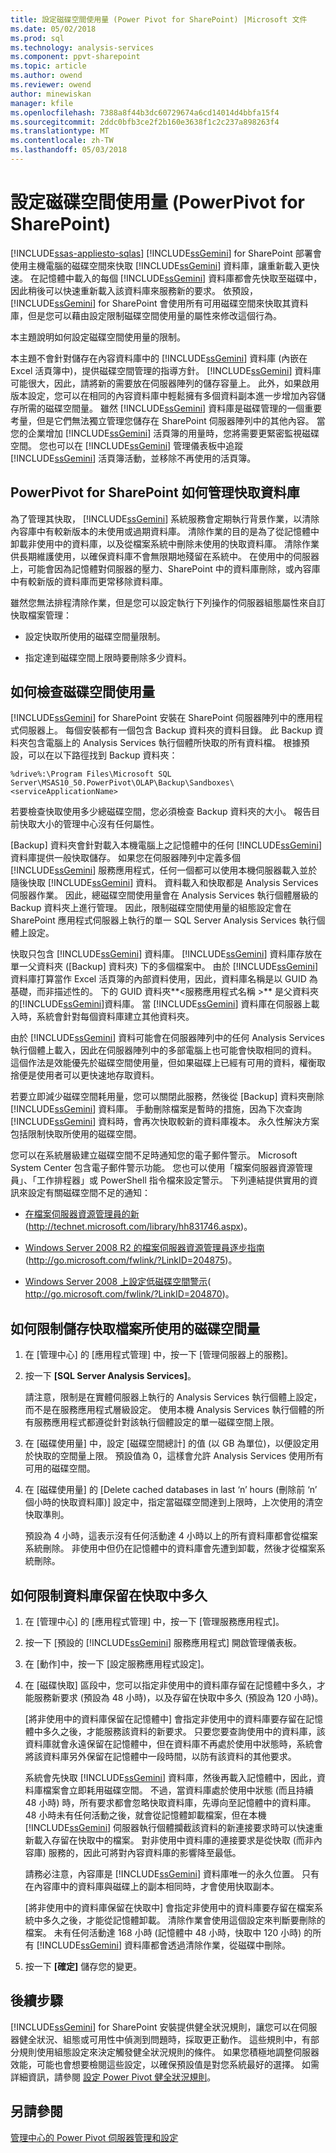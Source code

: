 ```yaml
---
title: 設定磁碟空間使用量 (Power Pivot for SharePoint) |Microsoft 文件
ms.date: 05/02/2018
ms.prod: sql
ms.technology: analysis-services
ms.component: ppvt-sharepoint
ms.topic: article
ms.author: owend
ms.reviewer: owend
author: minewiskan
manager: kfile
ms.openlocfilehash: 7388a8f44b3dc60729674a6cd14014d4bbfa15f4
ms.sourcegitcommit: 2ddc0bfb3ce2f2b160e3638f1c2c237a898263f4
ms.translationtype: MT
ms.contentlocale: zh-TW
ms.lasthandoff: 05/03/2018
---
```

# <a name="configure-disk-space-usage-power-pivot-for-sharepoint"></a>設定磁碟空間使用量 (PowerPivot for SharePoint)
[!INCLUDE[ssas-appliesto-sqlas](../../includes/ssas-appliesto-sqlas.md)]
  [!INCLUDE[ssGemini](../../includes/ssgemini-md.md)] for SharePoint 部署會使用主機電腦的磁碟空間來快取 [!INCLUDE[ssGemini](../../includes/ssgemini-md.md)] 資料庫，讓重新載入更快速。 在記憶體中載入的每個 [!INCLUDE[ssGemini](../../includes/ssgemini-md.md)] 資料庫都會先快取至磁碟中，因此稍後可以快速重新載入該資料庫來服務新的要求。 依預設， [!INCLUDE[ssGemini](../../includes/ssgemini-md.md)] for SharePoint 會使用所有可用磁碟空間來快取其資料庫，但是您可以藉由設定限制磁碟空間使用量的屬性來修改這個行為。  
  
 本主題說明如何設定磁碟空間使用量的限制。  
  
 本主題不會針對儲存在內容資料庫中的 [!INCLUDE[ssGemini](../../includes/ssgemini-md.md)] 資料庫 (內嵌在 Excel 活頁簿中)，提供磁碟空間管理的指導方針。 [!INCLUDE[ssGemini](../../includes/ssgemini-md.md)] 資料庫可能很大，因此，請將新的需要放在伺服器陣列的儲存容量上。 此外，如果啟用版本設定，您可以在相同的內容資料庫中輕鬆擁有多個資料副本進一步增加內容儲存所需的磁碟空間量。 雖然 [!INCLUDE[ssGemini](../../includes/ssgemini-md.md)] 資料庫是磁碟管理的一個重要考量，但是它們無法獨立管理您儲存在 SharePoint 伺服器陣列中的其他內容。 當您的企業增加 [!INCLUDE[ssGemini](../../includes/ssgemini-md.md)] 活頁簿的用量時，您將需要更緊密監視磁碟空間。 您也可以在 [!INCLUDE[ssGemini](../../includes/ssgemini-md.md)] 管理儀表板中追蹤 [!INCLUDE[ssGemini](../../includes/ssgemini-md.md)] 活頁簿活動，並移除不再使用的活頁簿。  
  
## <a name="how-power-pivot-for-sharepoint-manages-cached-databases"></a>PowerPivot for SharePoint 如何管理快取資料庫  
 為了管理其快取， [!INCLUDE[ssGemini](../../includes/ssgemini-md.md)] 系統服務會定期執行背景作業，以清除內容庫中有較新版本的未使用或過期資料庫。 清除作業的目的是為了從記憶體中卸載非使用中的資料庫，以及從檔案系統中刪除未使用的快取資料庫。 清除作業供長期維護使用，以確保資料庫不會無限期地殘留在系統中。 在使用中的伺服器上，可能會因為記憶體對伺服器的壓力、SharePoint 中的資料庫刪除，或內容庫中有較新版的資料庫而更常移除資料庫。  
  
 雖然您無法排程清除作業，但是您可以設定執行下列操作的伺服器組態屬性來自訂快取檔案管理：  
  
-   設定快取所使用的磁碟空間量限制。  
  
-   指定達到磁碟空間上限時要刪除多少資料。  
  
## <a name="how-to-check-disk-space-usage"></a>如何檢查磁碟空間使用量  
 [!INCLUDE[ssGemini](../../includes/ssgemini-md.md)] for SharePoint 安裝在 SharePoint 伺服器陣列中的應用程式伺服器上。 每個安裝都有一個包含 Backup 資料夾的資料目錄。 此 Backup 資料夾包含電腦上的 Analysis Services 執行個體所快取的所有資料檔。 根據預設，可以在以下路徑找到 Backup 資料夾：  
  
 `%drive%:\Program Files\Microsoft SQL Server\MSAS10_50.PowerPivot\OLAP\Backup\Sandboxes\<serviceApplicationName>`  
  
 若要檢查快取使用多少總磁碟空間，您必須檢查 Backup 資料夾的大小。 報告目前快取大小的管理中心沒有任何屬性。  
  
 [Backup] 資料夾會針對載入本機電腦上之記憶體中的任何 [!INCLUDE[ssGemini](../../includes/ssgemini-md.md)] 資料庫提供一般快取儲存。 如果您在伺服器陣列中定義多個 [!INCLUDE[ssGemini](../../includes/ssgemini-md.md)] 服務應用程式，任何一個都可以使用本機伺服器載入並於隨後快取 [!INCLUDE[ssGemini](../../includes/ssgemini-md.md)] 資料。 資料載入和快取都是 Analysis Services 伺服器作業。 因此，總磁碟空間使用量會在 Analysis Services 執行個體層級的 Backup 資料夾上進行管理。 因此，限制磁碟空間使用量的組態設定會在 SharePoint 應用程式伺服器上執行的單一 SQL Server Analysis Services 執行個體上設定。  
  
 快取只包含 [!INCLUDE[ssGemini](../../includes/ssgemini-md.md)] 資料庫。 [!INCLUDE[ssGemini](../../includes/ssgemini-md.md)] 資料庫存放在單一父資料夾 ([Backup] 資料夾) 下的多個檔案中。 由於 [!INCLUDE[ssGemini](../../includes/ssgemini-md.md)] 資料庫打算當作 Excel 活頁簿的內部資料使用，因此，資料庫名稱是以 GUID 為基礎，而非描述性的。 下的 GUID 資料夾**\<服務應用程式名稱 >** 是父資料夾的[!INCLUDE[ssGemini](../../includes/ssgemini-md.md)]資料庫。 當 [!INCLUDE[ssGemini](../../includes/ssgemini-md.md)] 資料庫在伺服器上載入時，系統會針對每個資料庫建立其他資料夾。  
  
 由於 [!INCLUDE[ssGemini](../../includes/ssgemini-md.md)] 資料可能會在伺服器陣列中的任何 Analysis Services 執行個體上載入，因此在伺服器陣列中的多部電腦上也可能會快取相同的資料。 這個作法是效能優先於磁碟空間使用量，但如果磁碟上已經有可用的資料，權衡取捨便是使用者可以更快速地存取資料。  
  
 若要立即減少磁碟空間耗用量，您可以關閉此服務，然後從 [Backup] 資料夾刪除 [!INCLUDE[ssGemini](../../includes/ssgemini-md.md)] 資料庫。 手動刪除檔案是暫時的措施，因為下次查詢 [!INCLUDE[ssGemini](../../includes/ssgemini-md.md)] 資料時，會再次快取較新的資料庫複本。 永久性解決方案包括限制快取所使用的磁碟空間。  
  
 您可以在系統層級建立磁碟空間不足時通知您的電子郵件警示。 Microsoft System Center 包含電子郵件警示功能。 您也可以使用「檔案伺服器資源管理員」、「工作排程器」或 PowerShell 指令檔來設定警示。 下列連結提供實用的資訊來設定有關磁碟空間不足的通知：  
  
-   [在檔案伺服器資源管理員的新](http://technet.microsoft.com/library/hh831746.aspx)(http://technet.microsoft.com/library/hh831746.aspx)。  
  
-   [Windows Server 2008 R2 的檔案伺服器資源管理員逐步指南](http://go.microsoft.com/fwlink/?LinkID=204875)(http://go.microsoft.com/fwlink/?LinkID=204875)。  
  
-   [Windows Server 2008 上設定低磁碟空間警示](http://go.microsoft.com/fwlink/?LinkID=204870)( http://go.microsoft.com/fwlink/?LinkID=204870)。  
  
## <a name="how-to-limit-the-amount-of-disk-space-used-for-storing-cached-files"></a>如何限制儲存快取檔案所使用的磁碟空間量  
  
1.  在 [管理中心] 的 [應用程式管理] 中，按一下 [管理伺服器上的服務]。  
  
2.  按一下 **[SQL Server Analysis Services]**。  
  
     請注意，限制是在實體伺服器上執行的 Analysis Services 執行個體上設定，而不是在服務應用程式層級設定。 使用本機 Analysis Services 執行個體的所有服務應用程式都遵從針對該執行個體設定的單一磁碟空間上限。  
  
3.  在 [磁碟使用量] 中，設定 [磁碟空間總計] 的值 (以 GB 為單位)，以便設定用於快取的空間量上限。 預設值為 0，這樣會允許 Analysis Services 使用所有可用的磁碟空間。  
  
4.  在 [磁碟使用量] 的 [Delete cached databases in last ‘n’ hours (刪除前 ‘n’ 個小時的快取資料庫)] 設定中，指定當磁碟空間達到上限時，上次使用的清空快取準則。  
  
     預設為 4 小時，這表示沒有任何活動達 4 小時以上的所有資料庫都會從檔案系統刪除。 非使用中但仍在記憶體中的資料庫會先遭到卸載，然後才從檔案系統刪除。  
  
## <a name="how-to-limit-how-long-a-database-is-kept-in-the-cache"></a>如何限制資料庫保留在快取中多久  
  
1.  在 [管理中心] 的 [應用程式管理] 中，按一下 [管理服務應用程式]。  
  
2.  按一下 [預設的 [!INCLUDE[ssGemini](../../includes/ssgemini-md.md)] 服務應用程式] 開啟管理儀表板。  
  
3.  在 [動作]中，按一下 [設定服務應用程式設定]。  
  
4.  在 [磁碟快取] 區段中，您可以指定非使用中的資料庫存留在記憶體中多久，才能服務新要求 (預設為 48 小時)，以及存留在快取中多久 (預設為 120 小時)。  
  
     [將非使用中的資料庫保留在記憶體中] 會指定非使用中的資料庫要存留在記憶體中多久之後，才能服務該資料的新要求。 只要您要查詢使用中的資料庫，該資料庫就會永遠保留在記憶體中，但在資料庫不再處於使用中狀態時，系統會將該資料庫另外保留在記憶體中一段時間，以防有該資料的其他要求。  
  
     系統會先快取 [!INCLUDE[ssGemini](../../includes/ssgemini-md.md)] 資料庫，然後再載入記憶體中，因此，資料庫檔案會立即耗用磁碟空間。 不過，當資料庫處於使用中狀態 (而且持續 48 小時) 時，所有要求都會忽略快取資料庫，先導向至記憶體中的資料庫。 48 小時未有任何活動之後，就會從記憶體卸載檔案，但在本機 [!INCLUDE[ssGemini](../../includes/ssgemini-md.md)] 伺服器執行個體攔截該資料的新連接要求時可以快速重新載入存留在快取中的檔案。 對非使用中資料庫的連接要求是從快取 (而非內容庫) 服務的，因此可將對內容資料庫的影響降至最低。  
  
     請務必注意，內容庫是 [!INCLUDE[ssGemini](../../includes/ssgemini-md.md)] 資料庫唯一的永久位置。 只有在內容庫中的資料庫與磁碟上的副本相同時，才會使用快取副本。  
  
     [將非使用中的資料庫保留在快取中] 會指定非使用中的資料庫要存留在檔案系統中多久之後，才能從記憶體卸載。 清除作業會使用這個設定來判斷要刪除的檔案。 未有任何活動達 168 小時 (記憶體中 48 小時，快取中 120 小時) 的所有 [!INCLUDE[ssGemini](../../includes/ssgemini-md.md)] 資料庫都會透過清除作業，從磁碟中刪除。  
  
5.  按一下 **[確定]** 儲存您的變更。  
  
## <a name="next-steps"></a>後續步驟  
 [!INCLUDE[ssGemini](../../includes/ssgemini-md.md)] for SharePoint 安裝提供健全狀況規則，讓您可以在伺服器健全狀況、組態或可用性中偵測到問題時，採取更正動作。 這些規則中，有部分規則使用組態設定來決定觸發健全狀況規則的條件。 如果您積極地調整伺服器效能，可能也會想要檢閱這些設定，以確保預設值是對您系統最好的選擇。 如需詳細資訊，請參閱 [設定 Power Pivot 健全狀況規則](../../analysis-services/power-pivot-sharepoint/configure-power-pivot-health-rules.md)。  
  
## <a name="see-also"></a>另請參閱  
 [管理中心的 Power Pivot 伺服器管理和設定](../../analysis-services/power-pivot-sharepoint/power-pivot-server-administration-and-configuration-in-central-administration.md)  
  
  
